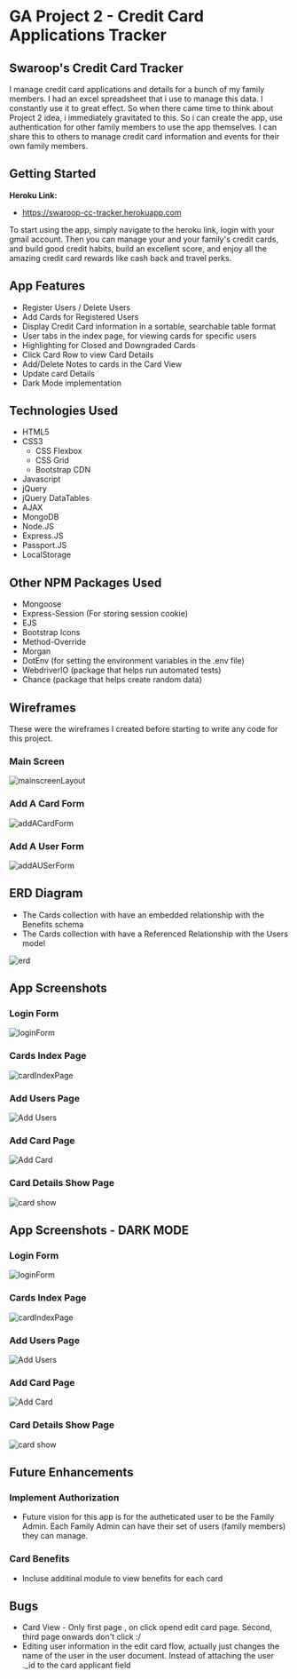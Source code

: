 # GA Project 2 - Credit Card Applications Tracker

## Swaroop's Credit Card Tracker
I manage credit card applications and details for a bunch of my family members. I had an excel spreadsheet that i use to manage this data. I constantly use it to great effect. So when there came time to think about Project 2 idea, i immediately gravitated to this. So i can create the app, use authentication for other family members to use the app themselves. I can share this to others to manage credit card information and events for their own family members. 

## Getting Started
**Heroku Link:**
- https://swaroop-cc-tracker.herokuapp.com

To start using the app, simply navigate to the heroku link, login with your gmail account. Then you can manage your and your family's credit cards, and build good credit habits, build an excellent score, and enjoy all the amazing credit card rewards like cash back and travel perks. 

## App Features
- Register Users / Delete Users 
- Add Cards for Registered Users
- Display Credit Card information in a sortable, searchable table format
- User tabs in the index page, for viewing cards for specific users
- Highlighting for Closed and Downgraded Cards
- Click Card Row to view Card Details 
- Add/Delete Notes to cards in the Card View
- Update card Details 
- Dark Mode implementation

## Technologies Used
- HTML5
- CSS3
    - CSS Flexbox
    - CSS Grid
    - Bootstrap CDN
- Javascript
- jQuery
- jQuery DataTables
- AJAX
- MongoDB
- Node.JS
- Express.JS
- Passport.JS
- LocalStorage


## Other NPM Packages Used
- Mongoose
- Express-Session (For storing session cookie)
- EJS
- Bootstrap Icons
- Method-Override
- Morgan
- DotEnv (for setting the environment variables in the .env file)
- WebdriverIO (package that helps run automated tests)
- Chance (package that helps create random data)


## Wireframes 
These were the wireframes I created before starting to write any code for this project. 

### Main Screen
![mainscreenLayout](https://i.imgur.com/1JeTRBw.png)

### Add A Card Form 
![addACardForm](https://i.imgur.com/K8fqDqN.png)

### Add A User Form 
![addAUSerForm](https://i.imgur.com/mDpFxS2.png)


## ERD Diagram
- The Cards collection with have an embedded relationship with the Benefits schema
- The Cards collection with have a Referenced Relationship with the Users model

![erd](https://i.imgur.com/GR1ENea.png)

## App Screenshots

### Login Form
![loginForm](https://i.imgur.com/EbhTlcj.png)

### Cards Index Page
![cardIndexPage](https://i.imgur.com/QNlq8V4.png)

### Add Users Page
![Add Users](https://i.imgur.com/k26R7aD.jpg)

### Add Card Page
![Add Card](https://i.imgur.com/BjYzUD0.png)

### Card Details Show Page
![card show](https://i.imgur.com/qcfe3OT.png)


## App Screenshots - DARK MODE

### Login Form
![loginForm](https://i.imgur.com/x4Iw8Ri.png)

### Cards Index Page
![cardIndexPage](https://i.imgur.com/3O4eWjh.png)

### Add Users Page
![Add Users](https://i.imgur.com/c2woQe2.png)

### Add Card Page
![Add Card](https://i.imgur.com/vWdJCor.png)

### Card Details Show Page
![card show](https://i.imgur.com/3soZ8Zi.png)




## Future Enhancements

### Implement Authorization
- Future vision for this app is for the autheticated user to be the Family Admin. Each Family Admin can have their set of users (family members) they can manage. 

### Card Benefits 
- Incluse additinal module to view benefits for each card

## Bugs
- Card View - Only first page , on click opend edit card page. Second, third page onwards don't click :/
- Editing user information in the edit card flow, actually just changes the name of the user in the user document. Instead of attaching the user ._id to the card applicant field
